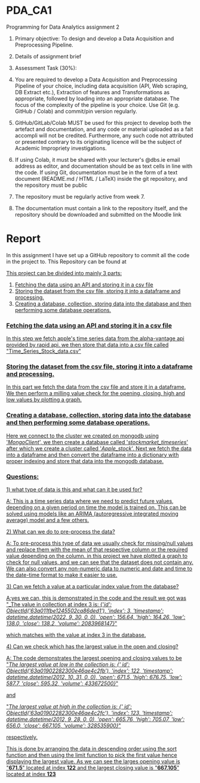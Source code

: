 # PDA_CA1
Programming for Data Analytics assignment 2

1) Primary objective: To design and develop a Data Acquisition and Preprocessing Pipeline.

2) Details of assignment brief 
3) Assessment Task (30%):

4) You are required to develop a Data Acquisition and Preprocessing Pipeline of your choice, including data acquisition (API, Web scraping, DB Extract etc.), Extraction of features and Transformations as appropriate, followed by loading into an appropriate database. The focus of the complexity of the pipeline is your choice.
Use Git (e.g. GitHub / Colab) and commit/pin version regularly.

5) GitHub/GitLab/Colab MUST be used for this project to develop both the artefact and documentation, and any code or material uploaded as a fait accompli will not be credited. Furthermore, any such code not attributed or presented contrary to its originating licence will be the subject of Academic Impropriety investigations.
6) If using Colab, it must be shared with your lecturer's @dbs.ie email address as editor, and documentation should be as text cells in line with the code. If using Git, documentation must be in the form of a text document (README.md / HTML / LaTeX) inside the git repository, and the repository must be public
7) The repository must be regularly active from week 7.
8) The documentation must contain a link to the repository itself, and the repository should be downloaded and submitted on the Moodle link

# Report
In this assignment I have set up a GitHub repository to commit all the code in the project to.
This Repository can be found at <a href="https://github.com/DhanushVinayUttarkar/PDA_CA1" text="This Repository Link"/>

This project can be divided into mainly 3 parts:
1. Fetching the data using an API and storing it in a csv file
2. Storing the dataset from the csv file, storing it into a dataframe and processing.
3. Creating a database, collection, storing data into the database and then performing some database operations.

### Fetching the data using an API and storing it in a csv file
In this step we fetch apple's time series data from the alpha-vantage api provided by rapid api. we then store that data into a csv file called "Time_Series_Stock_data.csv"

### Storing the dataset from the csv file, storing it into a dataframe and processing.
In this part we fetch the data from the csv file and store it in a dataframe. We then perform a milling value check for the opening, closing, high and low values by plotting a graph. 

### Creating a database, collection, storing data into the database and then performing some database operations.
Here we connect to the cluster we created on mongodb using '_MongoClient_', we then create a database called '_stockmarket_timeseries_' after which we create a cluster called '_Apple_stock_'.
Next we fetch the data into a dataframe and then convert the dataframe into a dictionary with proper indexing and store that data into the mongodb database.

### Questions:
<p>
1) what type of data is this and what can it be used for?

A: This is a time series data where we need to predict future values, depending on a given period on time the model is trained on. This can be solved using models like an ARIMA (autoregressive integrated moving average) model and a few others.
</p>

<p>
2) What can we do to pre-process the data?

A: To pre-process this type of data we usually check for missing/null values and replace them with the mean of that respective column or the required value depending on the column.
in this project we have plotted a graph to check for null values, and we can see that the dataset does not contain any. We can also convert any non-numeric data to numeric and date and time to the date-time format to make it easier to use.
</p>

<p>
3) Can we fetch a value at a particular index value from the database?

A:yes we can, this is demonstrated in the code and the result we got was 
"_The value in collection at index 3 is: {'_id': ObjectId('63a011fbe1245502ca86ded1'), 'index': 3, 'timestamp': datetime.datetime(2022, 9, 30, 0, 0), 'open': 156.64, 'high': 164.26, 'low': 138.0, 'close': 138.2, 'volume': 2083968147}_"

which matches with the value at index 3 in the database.
</p>

<p>
4) Can we check which has the largest value in the open and closing?

A: The code demonstrates the largest opening and closing values to be
"_The largest value at low in the collection is: {'_ _id': ObjectId('63a01902282300e46ae4c2fb'), 'index': 122, 'timestamp': datetime.datetime(2012, 10, 31, 0, 0), 'open': 671.5, 'high': 676.75, 'low': 587.7, 'close': 595.32, 'volume': 433672500}_"

and

"_The largest value at high in the collection is: {'_ _id': ObjectId('63a01902282300e46ae4c2fc'), 'index': 123, 'timestamp': datetime.datetime(2012, 9, 28, 0, 0), 'open': 665.76, 'high': 705.07, 'low': 656.0, 'close': 667.105, 'volume': 328535900}_"

respectively.

This is done by arranging the data in descending order using the sort function and then 
using the limit function to pick the first value hence displaying the largest value.
As we can see the larges opening value is "**671.5**" located at index **122** and 
the largest closing value is "**667.105**" located at index **123**
</p>
